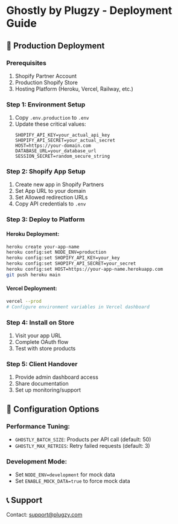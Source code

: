 # Ghostly by Plugzy - Deployment Guide

## 🚀 Production Deployment

### Prerequisites
1. Shopify Partner Account
2. Production Shopify Store
3. Hosting Platform (Heroku, Vercel, Railway, etc.)

### Step 1: Environment Setup
1. Copy `.env.production` to `.env` 
2. Update these critical values:
   ```
   SHOPIFY_API_KEY=your_actual_api_key
   SHOPIFY_API_SECRET=your_actual_secret
   HOST=https://your-domain.com
   DATABASE_URL=your_database_url
   SESSION_SECRET=random_secure_string
   ```

### Step 2: Shopify App Setup
1. Create new app in Shopify Partners
2. Set App URL to your domain
3. Set Allowed redirection URLs
4. Copy API credentials to `.env`

### Step 3: Deploy to Platform

#### Heroku Deployment:
```bash
heroku create your-app-name
heroku config:set NODE_ENV=production
heroku config:set SHOPIFY_API_KEY=your_key
heroku config:set SHOPIFY_API_SECRET=your_secret
heroku config:set HOST=https://your-app-name.herokuapp.com
git push heroku main
```

#### Vercel Deployment:
```bash
vercel --prod
# Configure environment variables in Vercel dashboard
```

### Step 4: Install on Store
1. Visit your app URL
2. Complete OAuth flow
3. Test with store products

### Step 5: Client Handover
1. Provide admin dashboard access
2. Share documentation
3. Set up monitoring/support

## 🔧 Configuration Options

### Performance Tuning:
- `GHOSTLY_BATCH_SIZE`: Products per API call (default: 50)
- `GHOSTLY_MAX_RETRIES`: Retry failed requests (default: 3)

### Development Mode:
- Set `NODE_ENV=development` for mock data
- Set `ENABLE_MOCK_DATA=true` to force mock data

## 📞 Support
Contact: support@plugzy.com
